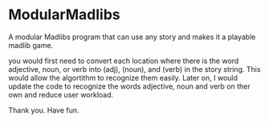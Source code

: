 # ModularMadlibs
A modular Madlibs program that can use any story and makes it a playable madlib game.

you would first need to convert each location where there is the word adjective, noun, or verb into (adj), (noun), and (verb) in the story string. This would allow the algortithm to recognize them easily. Later on, I would update the code to recognize the words adjective, noun and verb on ther own and reduce user workload.

Thank you. Have fun.
